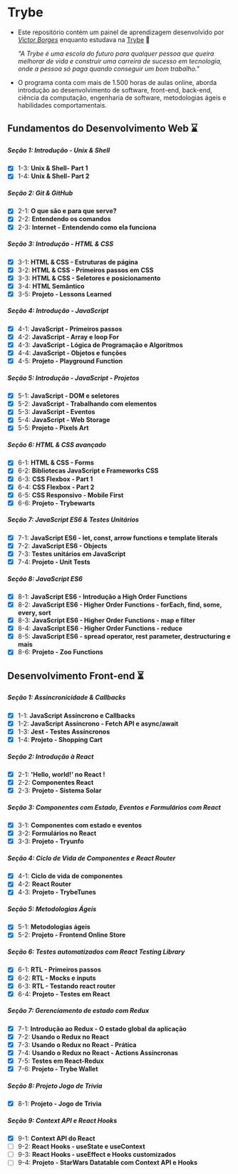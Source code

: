 # Trybe

- Este repositório contém um painel de aprendizagem desenvolvido por *[Victor Borges](https://www.linkedin.com/in/victor-borges-beasolucoes?lipi=urn%3Ali%3Apage%3Ad_flagship3_profile_view_base_contact_details%3BTWbx4QeYTqS7Jn2HGIp3CA%3D%3D)* enquanto estudava na [Trybe](https://www.betrybe.com/) :rocket:

  *"A Trybe é uma escola do futuro para qualquer pessoa que queira melhorar de vida e construir uma carreira de sucesso em tecnologia, onde a pessoa só paga quando conseguir um bom trabalho."*

- O programa conta com mais de 1.500 horas de aulas online, aborda introdução ao desenvolvimento de software, front-end, back-end, ciência da computação, engenharia de software, metodologias ágeis e habilidades comportamentais.

## Fundamentos do Desenvolvimento Web :hourglass:

##### Seção 1: Introdução - Unix & Shell

- [X] 1-3: **Unix & Shell- Part 1**
- [X] 1-4: **Unix & Shell- Part 2**

##### Seção 2: Git & GitHub

- [X] 2-1: **O que são e para que serve?**
- [X] 2-2: **Entendendo os comandos**
- [X] 2-3: **Internet - Entendendo como ela funciona**

##### Seção 3: Introdução - HTML & CSS

- [X] 3-1: **HTML & CSS - Estruturas de página**
- [X] 3-2: **HTML & CSS - Primeiros passos em CSS**
- [X] 3-3: **HTML & CSS - Seletores e posicionamento**
- [X] 3-4: **HTML Semântico**
- [X] 3-5: **Projeto - Lessons Learned**

##### Seção 4: Introdução - JavaScript

- [X] 4-1: **JavaScript - Primeiros passos**
- [X] 4-2: **JavaScript - Array e loop For**
- [X] 4-3: **JavaScript - Lógica de Programação e Algoritmos**
- [X] 4-4: **JavaScript - Objetos e funções**
- [X] 4-5: **Projeto - Playground Function**

##### Seção 5: Introdução - JavaScript - Projetos

- [X] 5-1: **JavaScript - DOM e seletores**
- [X] 5-2: **JavaScript - Trabalhando com elementos**
- [X] 5-3: **JavaScript - Eventos**
- [X] 5-4: **JavaScript - Web Storage**
- [X] 5-5: **Projeto - Pixels Art**

##### Seção 6: HTML & CSS avançado

- [X] 6-1: **HTML & CSS - Forms**
- [X] 6-2: **Bibliotecas JavaScript e Frameworks CSS**
- [X] 6-3: **CSS Flexbox - Part 1**
- [X] 6-4: **CSS Flexbox - Part 2**
- [X] 6-5: **CSS Responsivo - Mobile First**
- [X] 6-6: **Projeto - Trybewarts**

##### Seção 7: JavaScript ES6 & Testes Unitários

- [X] 7-1: **JavaScript ES6 - let, const, arrow functions e template literals**
- [X] 7-2: **JavaScript ES6 - Objects**
- [X] 7-3: **Testes unitários em JavaScript**
- [X] 7-4: **Projeto - Unit Tests**

##### Seção 8: JavaScript ES6

- [X] 8-1: **JavaScript ES6 - Introdução a High Order Functions**
- [X] 8-2: **JavaScript ES6 - Higher Order Functions - forEach, find, some, every, sort**
- [X] 8-3: **JavaScript ES6 - Higher Order Functions - map e filter**
- [X] 8-4: **JavaScript ES6 - Higher Order Functions - reduce**
- [X] 8-5: **JavaScript ES6 - spread operator, rest parameter, destructuring e mais**
- [X] 8-6: **Projeto - Zoo Functions**

## Desenvolvimento Front-end :hourglass_flowing_sand:

##### Seção 1: Assincronicidade & Callbacks

- [X] 1-1: **JavaScript Assíncrono e Callbacks**
- [X] 1-2: **JavaScript Assíncrono - Fetch API e async/await**
- [X] 1-3: **Jest - Testes Assíncronos**
- [X] 1-4: **Projeto - Shopping Cart**

##### Seção 2: Introdução à React

- [X] 2-1: **'Hello, world!' no React !**
- [X] 2-2: **Componentes React**
- [X] 2-3: **Projeto - Sistema Solar**

##### Seção 3: Componentes com Estado, Eventos e Formulários com React

- [X] 3-1: **Componentes com estado e eventos**
- [X] 3-2: **Formulários no React**
- [X] 3-3: **Projeto - Tryunfo**

##### Seção 4: Ciclo de Vida de Componentes e React Router

- [X] 4-1: **Ciclo de vida de componentes**
- [X] 4-2: **React Router**
- [X] 4-3: **Projeto - TrybeTunes**

##### Seção 5: Metodologias Ágeis

- [X] 5-1: **Metodologias ágeis**
- [X] 5-2: **Projeto - Frontend Online Store**

##### Seção 6: Testes automatizados com React Testing Library

- [X] 6-1: **RTL - Primeiros passos**
- [X] 6-2: **RTL - Mocks e inputs**
- [X] 6-3: **RTL - Testando react router**
- [X] 6-4: **Projeto - Testes em React**

##### Seção 7: Gerenciamento de estado com Redux

- [X] 7-1: **Introdução ao Redux - O estado global da aplicação**
- [X] 7-2: **Usando o Redux no React**
- [x] 7-3: **Usando o Redux no React - Prática**
- [X] 7-4: **Usando o Redux no React - Actions Assíncronas**
- [X] 7-5: **Testes em React-Redux**
- [X] 7-6: **Projeto - Trybe Wallet**

##### Seção 8: Projeto Jogo de Trivia

- [X] 8-1: **Projeto - Jogo de Trivia**

##### Seção 9: Context API e React Hooks

- [X] 9-1: **Context API do React**
- [ ] 9-2: **React Hooks - useState e useContext**
- [ ] 9-3: **React Hooks - useEffect e Hooks customizados**
- [ ] 9-4: **Projeto - StarWars Datatable com Context API e Hooks**
